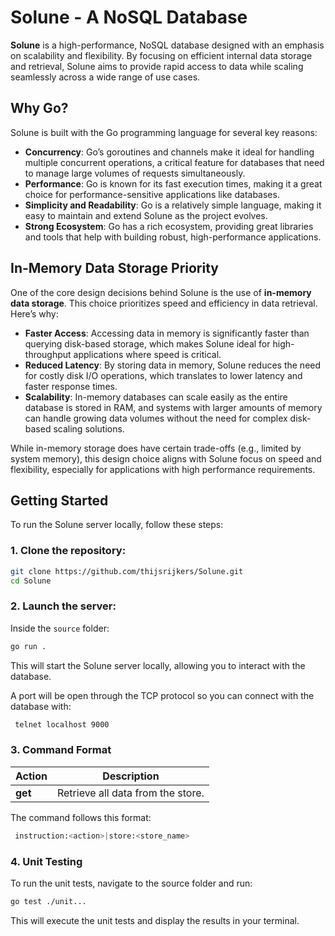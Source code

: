 # Solune - A NoSQL Database

**Solune** is a high-performance, NoSQL database designed with an emphasis on scalability and flexibility. By focusing on efficient internal data storage and retrieval, Solune aims to provide rapid access to data while scaling seamlessly across a wide range of use cases.

## Why Go?

Solune is built with the Go programming language for several key reasons:

- **Concurrency**: Go’s goroutines and channels make it ideal for handling multiple concurrent operations, a critical feature for databases that need to manage large volumes of requests simultaneously.
- **Performance**: Go is known for its fast execution times, making it a great choice for performance-sensitive applications like databases.
- **Simplicity and Readability**: Go is a relatively simple language, making it easy to maintain and extend Solune as the project evolves.
- **Strong Ecosystem**: Go has a rich ecosystem, providing great libraries and tools that help with building robust, high-performance applications.

## In-Memory Data Storage Priority

One of the core design decisions behind Solune is the use of **in-memory data storage**. This choice prioritizes speed and efficiency in data retrieval. Here’s why:

- **Faster Access**: Accessing data in memory is significantly faster than querying disk-based storage, which makes Solune ideal for high-throughput applications where speed is critical.
- **Reduced Latency**: By storing data in memory, Solune reduces the need for costly disk I/O operations, which translates to lower latency and faster response times.
- **Scalability**: In-memory databases can scale easily as the entire database is stored in RAM, and systems with larger amounts of memory can handle growing data volumes without the need for complex disk-based scaling solutions.

While in-memory storage does have certain trade-offs (e.g., limited by system memory), this design choice aligns with Solune focus on speed and flexibility, especially for applications with high performance requirements.

## Getting Started

To run the Solune server locally, follow these steps:

### 1. Clone the repository:

```bash
git clone https://github.com/thijsrijkers/Solune.git
cd Solune
```

### 2. Launch the server:

Inside the `source` folder:

```bash
go run .
```

This will start the Solune server locally, allowing you to interact with the database.

A port will be open through the TCP protocol so you can connect with the database with:

```bash
 telnet localhost 9000  
```

### 3. Command Format

| Action  | Description                         |
|---------|-------------------------------------|
| **get** | Retrieve all data from the store.   |

The command follows this format:
```bash
 instruction:<action>|store:<store_name>
```

### 4. Unit Testing
To run the unit tests, navigate to the source folder and run:

```bash
go test ./unit...
```

This will execute the unit tests and display the results in your terminal.
